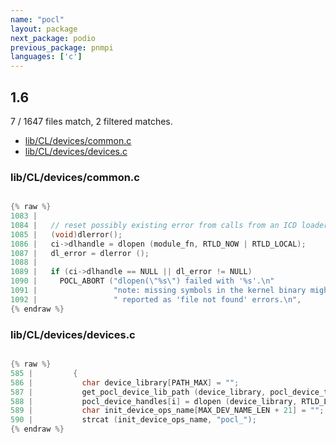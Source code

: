 ```yaml
---
name: "pocl"
layout: package
next_package: podio
previous_package: pnmpi
languages: ['c']
---
```

## 1.6
7 / 1647 files match, 2 filtered matches.

 - [lib/CL/devices/common.c](#libcldevicescommonc)
 - [lib/CL/devices/devices.c](#libcldevicesdevicesc)

### lib/CL/devices/common.c

```c

{% raw %}
1083 | 
1084 |   // reset possibly existing error from calls from an ICD loader
1085 |   (void)dlerror();
1086 |   ci->dlhandle = dlopen (module_fn, RTLD_NOW | RTLD_LOCAL);
1087 |   dl_error = dlerror ();
1088 | 
1089 |   if (ci->dlhandle == NULL || dl_error != NULL)
1090 |     POCL_ABORT ("dlopen(\"%s\") failed with '%s'.\n"
1091 |                 "note: missing symbols in the kernel binary might be"
1092 |                 " reported as 'file not found' errors.\n",
{% endraw %}

```
### lib/CL/devices/devices.c

```c

{% raw %}
585 |         {
586 |           char device_library[PATH_MAX] = "";
587 |           get_pocl_device_lib_path (device_library, pocl_device_types[i]);
588 |           pocl_device_handles[i] = dlopen (device_library, RTLD_LAZY);
589 |           char init_device_ops_name[MAX_DEV_NAME_LEN + 21] = "";
590 |           strcat (init_device_ops_name, "pocl_");
{% endraw %}

```